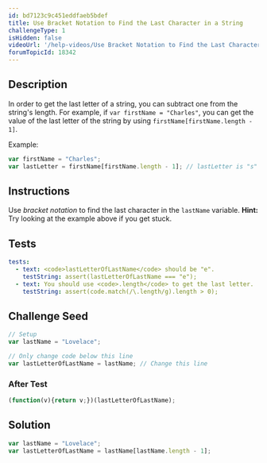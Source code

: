 ```yaml
---
id: bd7123c9c451eddfaeb5bdef
title: Use Bracket Notation to Find the Last Character in a String
challengeType: 1
isHidden: false
videoUrl: '/help-videos/Use Bracket Notation to Find the Last Character in a String.webm'
forumTopicId: 18342
---
```


## Description
<section id='description'>
In order to get the last letter of a string, you can subtract one from the string's length.
For example, if <code>var firstName = "Charles"</code>, you can get the value of the last letter of the string by using <code>firstName[firstName.length - 1]</code>.

Example:

```js
var firstName = "Charles";
var lastLetter = firstName[firstName.length - 1]; // lastLetter is "s"
```

</section>

## Instructions
<section id='instructions'>
Use <dfn>bracket notation</dfn> to find the last character in the <code>lastName</code> variable.
<strong>Hint: </strong> Try looking at the example above if you get stuck.
</section>

## Tests
<section id='tests'>

```yml
tests:
  - text: <code>lastLetterOfLastName</code> should be "e".
    testString: assert(lastLetterOfLastName === "e");
  - text: You should use <code>.length</code> to get the last letter.
    testString: assert(code.match(/\.length/g).length > 0);

```

</section>

## Challenge Seed
<section id='challengeSeed'>

<div id='js-seed'>

```js
// Setup
var lastName = "Lovelace";

// Only change code below this line
var lastLetterOfLastName = lastName; // Change this line


```

</div>


### After Test
<div id='js-teardown'>

```js
(function(v){return v;})(lastLetterOfLastName);
```

</div>

</section>

## Solution
<section id='solution'>


```js
var lastName = "Lovelace";
var lastLetterOfLastName = lastName[lastName.length - 1];
```

</section>
